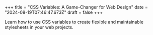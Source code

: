 +++
title = "CSS Variables: A Game-Changer for Web Design"
date = "2024-08-19T07:46:47.673Z"
draft = false
+++

  Learn how to use CSS variables to create flexible and maintainable stylesheets in your web projects.
        
